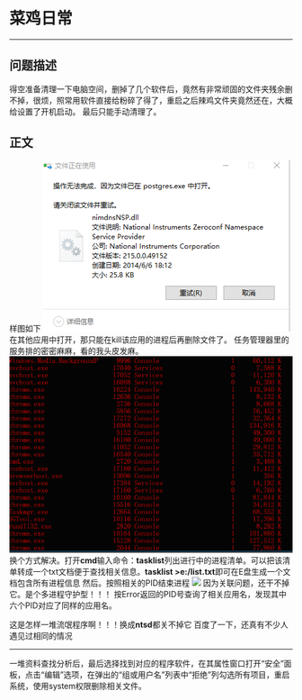# 菜鸡日常 #
---
## 问题描述 ##
得空准备清理一下电脑空间，删掉了几个软件后，竟然有非常顽固的文件夹残余删不掉，很烦，照常用软件直接给粉碎了得了，重启之后辣鸡文件夹竟然还在，大概给设置了开机启动。
最后只能手动清理了。
## 正文 ##
样图如下
![](/img/delete_folder/the_bad_exe.PNG)
在其他应用中打开，那只能在kill该应用的进程后再删除文件了。
任务管理器里的服务排的密密麻麻，看的我头皮发麻。
![](/img/delete_folder/jincheng.PNG)
换个方式解决。打开**cmd**输入命令：**tasklist**列出进行中的进程清单。可以把该清单转成一个txt文档便于查找相关信息。**tasklist >e:/list.txt**即可在E盘生成一个文档包含所有进程信息
然后。按照相关的PID结束进程
![](/img/delete_folder/notlill.PNG)
因为关联问题，还干不掉它。是个多进程守护型！！！
按Error返回的PID号查询了相关应用名，发现其中六个PID对应了同样的应用名。


这是怎样一堆流氓程序啊！！！换成**ntsd**都关不掉它
百度了一下，还真有不少人遇见过相同的情况

----
一堆资料查找分析后，最后选择找到对应的程序软件，在其属性窗口打开“安全”面板，点击“编辑”选项，在弹出的“组或用户名”列表中“拒绝”列勾选所有项目，重启系统，使用system权限删除相关文件。

